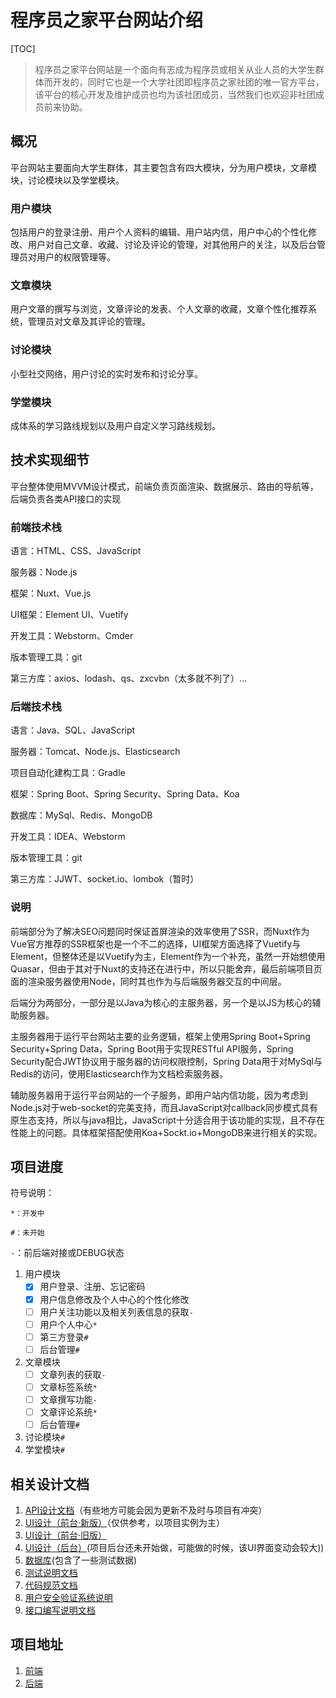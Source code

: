 # 程序员之家平台网站介绍

[TOC]

> 程序员之家平台网站是一个面向有志成为程序员或相关从业人员的大学生群体而开发的，同时它也是一个大学社团即程序员之家社团的唯一官方平台，该平台的核心开发及维护成员也均为该社团成员，当然我们也欢迎非社团成员前来协助。

## 概况

平台网站主要面向大学生群体，其主要包含有四大模块，分为用户模块，文章模块，讨论模块以及学堂模块。

### 用户模块

包括用户的登录注册、用户个人资料的编辑、用户站内信，用户中心的个性化修改、用户对自己文章、收藏、讨论及评论的管理，对其他用户的关注，以及后台管理员对用户的权限管理等。

### 文章模块

用户文章的撰写与浏览，文章评论的发表、个人文章的收藏，文章个性化推荐系统，管理员对文章及其评论的管理。

### 讨论模块

小型社交网络，用户讨论的实时发布和讨论分享。

### 学堂模块

成体系的学习路线规划以及用户自定义学习路线规划。

## 技术实现细节

平台整体使用MVVM设计模式，前端负责页面渲染、数据展示、路由的导航等，后端负责各类API接口的实现

### 前端技术栈

语言：HTML、CSS、JavaScript

服务器：Node.js

框架：Nuxt、Vue.js

UI框架：Element UI、Vuetify

开发工具：Webstorm、Cmder

版本管理工具：git

第三方库：axios、lodash、qs、zxcvbn（太多就不列了）...

### 后端技术栈

语言：Java、SQL、JavaScript

服务器：Tomcat、Node.js、Elasticsearch

项目自动化建构工具：Gradle

框架：Spring Boot、Spring Security、Spring Data、Koa

数据库：MySql、Redis、MongoDB

开发工具：IDEA、Webstorm

版本管理工具：git

第三方库：JJWT、socket.io、lombok（暂时）

### 说明

前端部分为了解决SEO问题同时保证首屏渲染的效率使用了SSR，而Nuxt作为Vue官方推荐的SSR框架也是一个不二的选择，UI框架方面选择了Vuetify与Element，但整体还是以Vuetify为主，Element作为一个补充，虽然一开始想使用Quasar，但由于其对于Nuxt的支持还在进行中，所以只能舍弃，最后前端项目页面的渲染服务器使用Node，同时其也作为与后端服务器交互的中间层。

后端分为两部分，一部分是以Java为核心的主服务器，另一个是以JS为核心的辅助服务器。

主服务器用于运行平台网站主要的业务逻辑，框架上使用Spring Boot+Spring Security+Spring Data，Spring Boot用于实现RESTful API服务，Spring Security配合JWT协议用于服务器的访问权限控制，Spring Data用于对MySql与Redis的访问，使用Elasticsearch作为文档检索服务器。

辅助服务器用于运行平台网站的一个子服务，即用户站内信功能，因为考虑到Node.js对于web-socket的完美支持，而且JavaScript对callback同步模式具有原生态支持，所以与java相比，JavaScript十分适合用于该功能的实现，且不存在性能上的问题。具体框架搭配使用Koa+Sockt.io+MongoDB来进行相关的实现。

## 项目进度

符号说明：

`*：开发中`

`#：未开始`

`-`：前后端对接或DEBUG状态

1. 用户模块
   - [x] 用户登录、注册、忘记密码
   - [x] 用户信息修改及个人中心的个性化修改
   - [ ] 用户关注功能以及相关列表信息的获取`-`
   - [ ] 用户个人中心`*`
   - [ ] 第三方登录`#`
   - [ ] 后台管理`#`
2. 文章模块
   - [ ] 文章列表的获取`-`
   - [ ] 文章标签系统`*`
   - [ ] 文章撰写功能`-`
   - [ ] 文章评论系统`*`
   - [ ] 后台管理`#`

3. 讨论模块`#`
4. 学堂模块`#`

## 相关设计文档

1. [API设计文档](https://www.eolinker.com/#/share/index?shareCode=d9dbhT)（有些地方可能会因为更新不及时与项目有冲突）
2. [UI设计（前台·新版）](https://free.modao.cc/app/66d954fac42a1e3c0e4ae7d616b9609531e382cc#screen=s25615085e0dc00ad25bcc2)（仅供参考，以项目实例为主）
3. [UI设计（前台·旧版）](https://free.modao.cc/app/J8er6v7j4fjhaTsbw1SowJHz7c41WoQ#screen=sEEEF5346B51510381810655)
4. [UI设计（后台）](https://free.modao.cc/app/jQOWsoXVG4VUZ2gWAKvvI31dZ77QOh3)(项目后台还未开始做，可能做的时候，该UI界面变动会较大))
5. [数据库](https://github.com/CXYZJ408/-/blob/master/cxyzj.sql)(包含了一些测试数据)
6. [测试说明文档](https://github.com/CXYZJ408/-/blob/master/%E6%B5%8B%E8%AF%95%E8%AF%B4%E6%98%8E/%E6%B5%8B%E8%AF%95%E8%AF%B4%E6%98%8E%E6%96%87%E6%A1%A3.md)
7. [代码规范文档](https://github.com/CXYZJ408/-/blob/master/%E4%BB%A3%E7%A0%81%E8%A7%84%E8%8C%83.md)
8. [用户安全验证系统说明](https://github.com/CXYZJ408/-/blob/master/%E7%94%A8%E6%88%B7%E5%AE%89%E5%85%A8%E9%AA%8C%E8%AF%81%E7%B3%BB%E7%BB%9F.md)
9. [接口编写说明文档](https://github.com/CXYZJ408/-/blob/master/%E6%8E%A5%E5%8F%A3%E7%BC%96%E5%86%99%E8%AF%B4%E6%98%8E.md)


## 项目地址

1. [前端](https://github.com/CXYZJ408/cxyzjFront)
2. [后端](https://github.com/CXYZJ408/cxyzjback)

